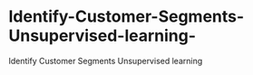 # Identify-Customer-Segments-Unsupervised-learning-
Identify Customer Segments Unsupervised learning 
